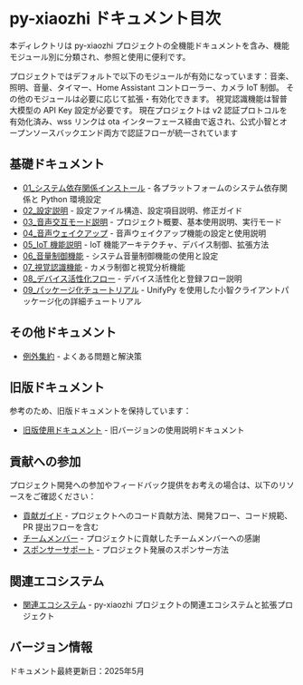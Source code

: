 # py-xiaozhi ドキュメント目次

本ディレクトリは py-xiaozhi プロジェクトの全機能ドキュメントを含み、機能モジュール別に分類され、参照と使用に便利です。

プロジェクトではデフォルトで以下のモジュールが有効になっています：音楽、照明、音量、タイマー、Home Assistant コントローラー、カメラ IoT 制御。
その他のモジュールは必要に応じて拡張・有効化できます。
視覚認識機能は智普大模型の API Key 設定が必要です。
現在プロジェクトは v2 認証プロトコルを有効化済み、wss リンクは ota インターフェース経由で返され、公式小智とオープンソースバックエンド両方で認証フローが統一されています

## 基礎ドキュメント

- [01_システム依存関係インストール](01_システム依存インストール.md) - 各プラットフォームのシステム依存関係と Python 環境設定
- [02_設定説明](02_設定説明.md) - 設定ファイル構造、設定項目説明、修正ガイド
- [03_音声交互モード説明](03_音声インタラクションモード説明.md) - プロジェクト概要、基本使用説明、実行モード
- [04_音声ウェイクアップ](04_音声ウェイクアップ.md) - 音声ウェイクアップ機能の設定と使用説明
- [05_IoT 機能説明](05_IoT機能説明.md) - IoT 機能アーキテクチャ、デバイス制御、拡張方法
- [06_音量制御機能](06_音量制御機能.md) - システム音量制御機能の使用と設定
- [07_視覚認識機能](07_視覚認識機能.md) - カメラ制御と視覚分析機能
- [08_デバイス活性化フロー](08_デバイスアクティベーションフロー.md) - デバイス活性化と登録フロー説明
- [09_パッケージ化チュートリアル](09_パッケージ化チュートリアル.md) - UnifyPy を使用した小智クライアントパッケージ化の詳細チュートリアル

## その他ドキュメント

- [例外集約](例外集約.md) - よくある問題と解決策

## 旧版ドキュメント

参考のため、旧版ドキュメントを保持しています：

- [旧版使用ドキュメント](old_docs/使用ドキュメント.md) - 旧バージョンの使用説明ドキュメント

## 貢献への参加

プロジェクト開発への参加やフィードバック提供をお考えの場合は、以下のリソースをご確認ください：

- [貢献ガイド](/contributing) - プロジェクトへのコード貢献方法、開発フロー、コード規範、PR 提出フローを含む
- [チームメンバー](/about/team) - プロジェクトに貢献したチームメンバーへの感謝
- [スポンサーサポート](/sponsors/) - プロジェクト発展のスポンサー方法

## 関連エコシステム

- [関連エコシステム](/ecosystem/) - py-xiaozhi プロジェクトの関連エコシステムと拡張プロジェクト


## バージョン情報

ドキュメント最終更新日：2025年5月 